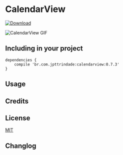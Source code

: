 # CalendarView  
[ ![Download](https://api.bintray.com/packages/jpttrindade/br.com.jpttrindade/CalendarView/images/download.svg) ](https://bintray.com/jpttrindade/br.com.jpttrindade/CalendarView/_latestVersion)

![CalendarView GIF][1]

## Including in your project
```
dependencies {  
    compile 'br.com.jpttrindade:calendarview:0.7.3'  
}
```

## Usage

## Credits

## License
[MIT][2]

## Changlog

[1]: https://github.com/jpttrindade/CalendarView/blob/master/screenshot/sample1.gif
[2]: https://opensource.org/licenses/MIT

